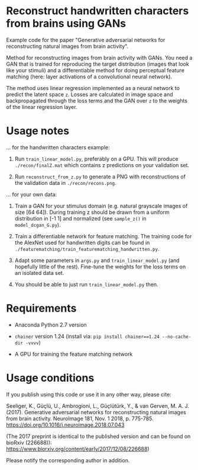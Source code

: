 Reconstruct handwritten characters from brains using GANs
=========================================================

Example code for the paper "Generative adversarial networks for reconstructing
natural images from brain activity".

Method for reconstructing images from brain activity with GANs. You need a GAN
that is trained for reproducing the target distribution (images that look like
your stimuli) and a differentiable method for doing perceptual feature matching
(here: layer activations of a convolutional neural network).

The method uses linear regression implemented as a neural network to predict the
latent space `z`. Losses are calculated in image space and backpropagated
through the loss terms and the GAN over `z` to the weights of the linear
regression layer.


Usage notes
===========

... for the handwritten characters example:

1.  Run `train_linear_model.py`, preferably on a GPU. This will produce
    `./recon/finalZ.mat`  which contains z predictions on your validation set.

2.  Run `reconstruct_from_z.py` to generate a PNG with reconstructions of the
    validation data in `./recon/recons.png`.

... for your own data:

1.  Train a GAN for your stimulus domain (e.g. natural grayscale images of size
    [64 64]). During training z should be drawn from a uniform distribution in
    [-1 1] and normalized (see `sample_z()` in `model_dcgan_G.py`).

2.  Train a differentiable network for feature matching. The training code for
    the AlexNet used for handwritten digits can be found in
    `./featurematching/train_featurematching_handwritten.py`.

3.  Adapt some parameters in `args.py` and  `train_linear_model.py` (and
    hopefully little of the rest). Fine-tune the weights for the loss terms on
    an isolated data set.

4.  You should be able to just run `train_linear_model.py` then.


Requirements
============

-   Anaconda Python 2.7 version

-   `chainer` version 1.24 (install via: `pip install chainer==1.24
    --no-cache-dir -vvvv`)

-   A GPU for training the feature matching network


Usage conditions
================

If you publish using this code or use it in any other way, please cite:

Seeliger, K., Güçlü, U., Ambrogioni, L., Güçlütürk, Y., & van Gerven,
M. A. J. (2017). Generative adversarial networks for reconstructing natural
images from brain activity. NeuroImage 181, Nov. 1 2018, p. 775-785.
https://doi.org/10.1016/j.neuroimage.2018.07.043

(The 2017 preprint is identical to the published version and can be found on bioRxiv (226688)): https://www.biorxiv.org/content/early/2017/12/08/226688)

Please notify the corresponding author in addition.
